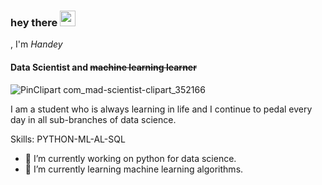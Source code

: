 ### hey there <img src="https://media.giphy.com/media/hvRJCLFzcasrR4ia7z/giphy.gif" width="25px">

, I'm *Handey*
#### **Data Scientist** and ~~machine learning learner~~

![PinClipart com_mad-scientist-clipart_352166](https://user-images.githubusercontent.com/58116973/126015454-38ff3cf6-ce0e-4ab7-ad5a-7bc712ce3765.png)

I am a student who is always learning in life and I continue to pedal every day in all sub-branches of data science.

Skills: PYTHON-ML-AL-SQL


- 🔭 I’m currently working on python for data science. 
- 🌱 I’m currently learning machine learning algorithms. 

  


